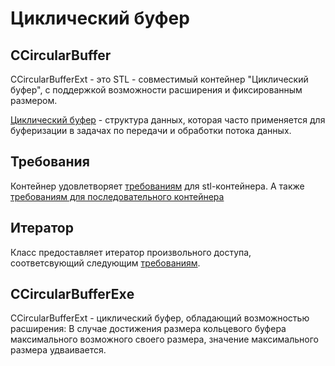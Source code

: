 # Циклический буфер

## CCircularBuffer
CCircularBufferExt - это STL - совместимый контейнер "Циклический буфер", с поддержкой возможности расширения и фиксированным размером.

[Циклический буфер](https://en.wikipedia.org/wiki/Circular_buffer) - структура данных, которая часто применяется для буферизации в задачах по передачи и обработки потока данных.

## Требования

Контейнер удовлетворяет [требованиям](https://en.cppreference.com/w/cpp/named_req/Container) для stl-контейнера.
А также [требованиям для последовательного контейнера](https://en.cppreference.com/w/cpp/named_req/SequenceContainer)

## Итератор

Класс предоставляет итератор произвольного доступа, соответсвующий следующим [требованиям](https://en.cppreference.com/w/cpp/named_req/RandomAccessIterator).

## CCircularBufferExе

CCircularBufferExt - циклический буфер, обладающий возможностью расширения: 
В случае достижения размера кольцевого буфера максимального возможного своего размера, значение максимального размера удваивается.








